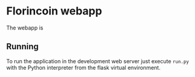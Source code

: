 Florincoin webapp
=========

The webapp is 

Running
-------

To run the application in the development web server just execute `run.py` with the Python interpreter from the flask virtual environment.

